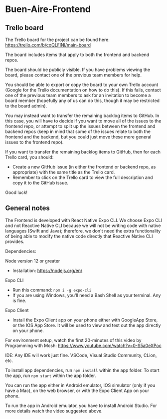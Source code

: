 # Buen-Aire-Frontend

## Trello board

The Trello board for the project can be found here: https://trello.com/b/coQLFlNl/main-board

The board includes items that apply to both the frontend and backend repos.

The board should be publicly visible. If you have problems viewing the board, please contact one of the previous team members for help.

You should be able to export or copy the board to your own Trello account (Google for the Trello documentation on how to do this). If this fails, contact one of the previous team members to ask for an invitation to become a board member (hopefully any of us can do this, though it may be restricted to the board admin).

You may instead want to transfer the remaining backlog items to GitHub. In this case, you will have to decide if you want to move all of the issues to the frontend repo, or attempt to split up the issues between the frontend and backend repos (keep in mind that some of the issues relate to both the frontend and the backend, but you could just move these more general issues to the frontend repo).

If you want to transfer the remaining backlog items to GitHub, then for each Trello card, you should:
* Create a new GitHub issue (in either the frontend or backend repo, as appropriate) with the same title as the Trello card.
* Remember to click on the Trello card to view the full description and copy it to the GitHub issue.

Good luck!

## General notes

The Frontend is developed with React Native Expo CLI. We choose Expo CLI and not Reactive Native CLI because we will not be writing code with native languages (Swift and Java); therefore, we don't need the extra functionality of being able to 
modify the native code directly that Reactive Native CLI provides. 

Dependencies:

Node version 12 or greater
- Installation: https://nodejs.org/en/

Expo CLI
- Run this command: `npm i -g expo-cli`
- If you are using Windows, you'll need a Bash Shell as your terminal. Any is fine. 

Expo Client
- Install the Expo Client app on your phone either with GoogleApp Store, or the IOS App Store. It will be used to view and test out the app directly on your phone. 

For environment setup, watch the first 20-minutes of this video by Programming with Mosh: https://www.youtube.com/watch?v=0-S5a0eXPoc 

IDE: Any IDE will work just fine. VSCode, Visual Studio Community, CLion, etc. 

To install app dependencies, run `npm install` within the app folder. To start the app, run `npm start` within the app folder.

You can run the app either in Android emulator, IOS simulator (only if you have a Mac), on the web browser, or with the Expo Client App on your phone. 

To run the app in Android emulator, you have to install Android Studio. For more details watch the video suggested above. 
